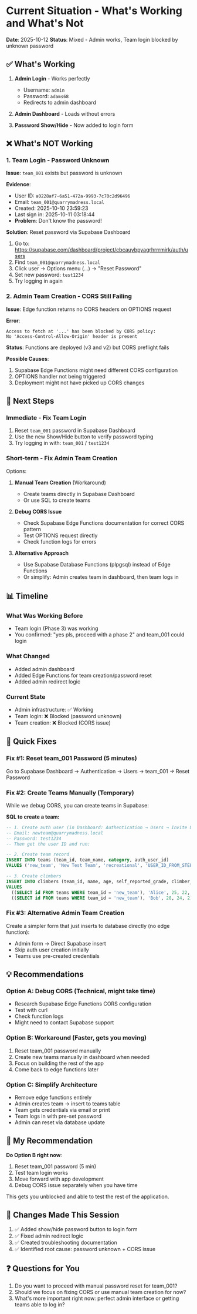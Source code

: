 # Current Situation - What's Working and What's Not

**Date**: 2025-10-12
**Status**: Mixed - Admin works, Team login blocked by unknown password

## ✅ What's Working

1. **Admin Login** - Works perfectly
   - Username: `admin`
   - Password: `adams68`
   - Redirects to admin dashboard

2. **Admin Dashboard** - Loads without errors

3. **Password Show/Hide** - Now added to login form

## ❌ What's NOT Working

### 1. Team Login - Password Unknown
**Issue**: `team_001` exists but password is unknown

**Evidence**:
- User ID: `a0228af7-6a51-472a-9993-7c70c2d96496`
- Email: `team_001@quarrymadness.local`
- Created: 2025-10-10 23:59:23
- Last sign in: 2025-10-11 03:18:44
- **Problem**: Don't know the password!

**Solution**: Reset password via Supabase Dashboard
1. Go to: https://supabase.com/dashboard/project/cbcauybpyagrhrrrmirk/auth/users
2. Find `team_001@quarrymadness.local`
3. Click user → Options menu (...) → "Reset Password"
4. Set new password: `test1234`
5. Try logging in again

### 2. Admin Team Creation - CORS Still Failing
**Issue**: Edge function returns no CORS headers on OPTIONS request

**Error**:
```
Access to fetch at '...' has been blocked by CORS policy:
No 'Access-Control-Allow-Origin' header is present
```

**Status**: Functions are deployed (v3 and v2) but CORS preflight fails

**Possible Causes**:
1. Supabase Edge Functions might need different CORS configuration
2. OPTIONS handler not being triggered
3. Deployment might not have picked up CORS changes

## 🎯 Next Steps

### Immediate - Fix Team Login
1. Reset `team_001` password in Supabase Dashboard
2. Use the new Show/Hide button to verify password typing
3. Try logging in with: `team_001` / `test1234`

### Short-term - Fix Admin Team Creation
Options:
1. **Manual Team Creation** (Workaround)
   - Create teams directly in Supabase Dashboard
   - Or use SQL to create teams

2. **Debug CORS Issue**
   - Check Supabase Edge Functions documentation for correct CORS pattern
   - Test OPTIONS request directly
   - Check function logs for errors

3. **Alternative Approach**
   - Use Supabase Database Functions (plpgsql) instead of Edge Functions
   - Or simplify: Admin creates team in dashboard, then team logs in

## 📊 Timeline

### What Was Working Before
- Team login (Phase 3) was working
- You confirmed: "yes pls, proceed with a phase 2" and team_001 could login

### What Changed
- Added admin dashboard
- Added Edge Functions for team creation/password reset
- Added admin redirect logic

### Current State
- Admin infrastructure: ✅ Working
- Team login: ❌ Blocked (password unknown)
- Team creation: ❌ Blocked (CORS issue)

## 🔧 Quick Fixes

### Fix #1: Reset team_001 Password (5 minutes)
Go to Supabase Dashboard → Authentication → Users → team_001 → Reset Password

### Fix #2: Create Teams Manually (Temporary)
While we debug CORS, you can create teams in Supabase:

**SQL to create a team:**
```sql
-- 1. Create auth user (in Dashboard: Authentication → Users → Invite User)
-- Email: newteam@quarrymadness.local
-- Password: test1234
-- Then get the user ID and run:

-- 2. Create team record
INSERT INTO teams (team_id, team_name, category, auth_user_id)
VALUES ('new_team', 'New Test Team', 'recreational', 'USER_ID_FROM_STEP_1');

-- 3. Create climbers
INSERT INTO climbers (team_id, name, age, self_reported_grade, climber_number)
VALUES
  ((SELECT id FROM teams WHERE team_id = 'new_team'), 'Alice', 25, 22, 1),
  ((SELECT id FROM teams WHERE team_id = 'new_team'), 'Bob', 28, 24, 2);
```

### Fix #3: Alternative Admin Team Creation
Create a simpler form that just inserts to database directly (no edge function):
- Admin form → Direct Supabase insert
- Skip auth user creation initially
- Teams use pre-created credentials

## 💡 Recommendations

### Option A: Debug CORS (Technical, might take time)
- Research Supabase Edge Functions CORS configuration
- Test with curl
- Check function logs
- Might need to contact Supabase support

### Option B: Workaround (Faster, gets you moving)
1. Reset team_001 password manually
2. Create new teams manually in dashboard when needed
3. Focus on building the rest of the app
4. Come back to edge functions later

### Option C: Simplify Architecture
- Remove edge functions entirely
- Admin creates team → insert to teams table
- Team gets credentials via email or print
- Team logs in with pre-set password
- Admin can reset via database update

## 🎯 My Recommendation

**Do Option B right now**:
1. Reset team_001 password (5 min)
2. Test team login works
3. Move forward with app development
4. Debug CORS issue separately when you have time

This gets you unblocked and able to test the rest of the application.

## 📝 Changes Made This Session

1. ✅ Added show/hide password button to login form
2. ✅ Fixed admin redirect logic
3. ✅ Created troubleshooting documentation
4. ✅ Identified root cause: password unknown + CORS issue

## ❓ Questions for You

1. Do you want to proceed with manual password reset for team_001?
2. Should we focus on fixing CORS or use manual team creation for now?
3. What's more important right now: perfect admin interface or getting teams able to log in?
